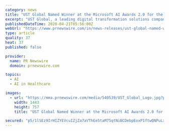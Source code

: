 ```yaml
---
category: news
title: "UST Global Named Winner at the Microsoft AI Awards 2.0 for the Best Innovation in Artificial Intelligence"
excerpt: "UST Global, a leading digital transformation solutions company, announced that it has won the 2020 most innovative AI application award"
publishedDateTime: 2020-04-21T05:56:00Z
webUrl: "https://www.prnewswire.com/in/news-releases/ust-global-named-winner-at-the-microsoft-ai-awards-2-0-for-the-best-innovation-in-artificial-intelligence-831358695.html"
type: article
quality: 37
heat: 37
published: false

provider:
  name: PR Newswire
  domain: prnewswire.com

topics:
  - AI
  - AI in Healthcare

images:
  - url: "https://mma.prnewswire.com/media/540539/UST_Global_Logo.jpg?p=facebook"
    width: 1443
    height: 757
    title: "UST Global Named Winner at the Microsoft AI Awards 2.0 for the Best Innovation in Artificial Intelligence"

secured: "p5/1lSEz9IrHIZYEVcuIZjZa7aVThEe5taM75qtNiBCDebpEoxP1ftwQNPuLxqAfHCwWQ8HI3kTa6AkKBNbgLiKUsobXexbaXHyL/is35eb5d4l04DSX91MIru6q20fOCugUbYJ8hsCpnnICHWj2frCg7jBumzqDYTcEVm52UzztjMlGCi+7JMeAXwHxuUZBKQkX21ALsnmna+kemlt167ZcjBBAl/k9BSEFzEkWwcv8pS2rDupTjYqfazBTrEsRrCNCrBRiVVrPEDw+cuzwUvz6XIE3vLBmqOgUJGWqahc6f9OaIQ1Zi9xGuAN6UcpE40qhfggmAClcq8MHo+1q8JIemUldpY8Ij3CjMApF5h7j2zgo7Bf2GyNjKveNnHi1/qYbbsLGWoLaun41iiEEfwsMEXGy0mNHvyk26UuocC9ZJrfCJKc2WI4AEtsESlln24E48xestwBxdHmzEGzoXKLOkBX3gFR+idAMMjwMaNQ=;3Zj9+fjGhKiTt3R+4T2iKA=="
---
```


